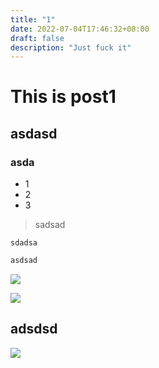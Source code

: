 ```yaml
---
title: "1"
date: 2022-07-04T17:46:32+08:00
draft: false
description: "Just fuck it"
---
```


# This is post1

## asdasd

### asda

- 1
- 2
- 3


> sadsad


`sdadsa`

```css
asdsad

```

![](https://s2.loli.net/2022/07/08/C7wvWT8tzbkx2p9.png)


![](https://s2.loli.net/2022/07/08/b8MHgNWQvd51etj.png)

## adsdsd


![](https://s2.loli.net/2022/07/08/ZL3YjVkN6dfwaep.png)